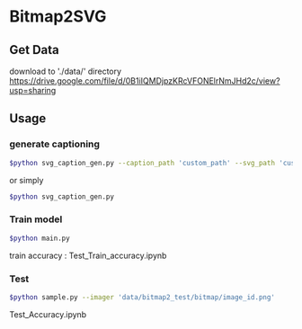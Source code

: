 # Bitmap2SVG 

## Get Data
download to './data/' directory
https://drive.google.com/file/d/0B1iIQMDjpzKRcVFONElrNmJHd2c/view?usp=sharing

## Usage
### generate captioning 
```sh
$python svg_caption_gen.py --caption_path 'custom_path' --svg_path 'custom_path' 
```
or simply 
```sh
$python svg_caption_gen.py 
```

### Train model 
```sh
$python main.py 
```
train accuracy : Test_Train_accuracy.ipynb
### Test
```sh
$python sample.py --imager 'data/bitmap2_test/bitmap/image_id.png'
```
Test_Accuracy.ipynb 

